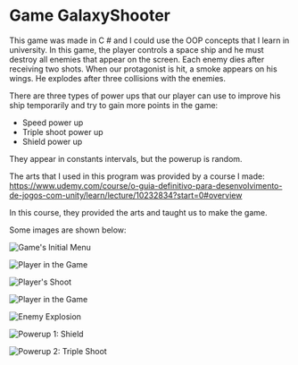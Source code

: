 # Game GalaxyShooter

This game was made in C # and I could use the OOP concepts that I learn in university. In this game, the player controls a space ship and he must destroy all enemies that appear on the screen. Each enemy dies after receiving two shots. When our protagonist is hit, a smoke appears on his wings. He explodes after three collisions with the enemies.

There are three types of power ups that our player can use to improve his ship temporarily and try to gain more points in the game:
* Speed power up
* Triple shoot power up
* Shield power up

They appear in constants intervals, but the powerup is random.

The arts that I used in this program was provided by a course I made: https://www.udemy.com/course/o-guia-definitivo-para-desenvolvimento-de-jogos-com-unity/learn/lecture/10232834?start=0#overview

In this course, they provided the arts and taught us to make the game.

Some images are shown below:

![Game's Initial Menu](https://github.com/JuliazzeDantas/Imagens_Dos_Resultados_Dos_Programas/blob/master/IMAGEM_GALAXY_SHOOTER/TELA_INICIAL.png)

![Player in the Game](https://github.com/JuliazzeDantas/Imagens_Dos_Resultados_Dos_Programas/blob/master/IMAGEM_GALAXY_SHOOTER/JOGO_EM_ANDAMENTO.png)

![Player's Shoot](https://github.com/JuliazzeDantas/Imagens_Dos_Resultados_Dos_Programas/blob/master/IMAGEM_GALAXY_SHOOTER/PLAYER_ATIRANDO.png)

![Player in the Game](https://github.com/JuliazzeDantas/Imagens_Dos_Resultados_Dos_Programas/blob/master/IMAGEM_GALAXY_SHOOTER/PLAYER_MACHUCADO.png)

![Enemy Explosion](https://github.com/JuliazzeDantas/Imagens_Dos_Resultados_Dos_Programas/blob/master/IMAGEM_GALAXY_SHOOTER/INIMIGO_EXPLODINDO.png)

![Powerup 1: Shield](https://github.com/JuliazzeDantas/Imagens_Dos_Resultados_Dos_Programas/blob/master/IMAGEM_GALAXY_SHOOTER/POWERUP_SHIELD.png)

![Powerup 2: Triple Shoot](https://github.com/JuliazzeDantas/Imagens_Dos_Resultados_Dos_Programas/blob/master/IMAGEM_GALAXY_SHOOTER/POWERUP_TRIPLE_SHOOT.png)

